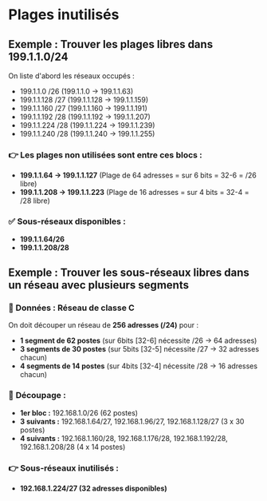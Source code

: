 # Plages inutilisés

## **Exemple : Trouver les plages libres dans 199.1.1.0/24**

On liste d'abord les réseaux occupés :

- 199.1.1.0 /26 (199.1.1.0 → 199.1.1.63)
- 199.1.1.128 /27 (199.1.1.128 → 199.1.1.159)
- 199.1.1.160 /27 (199.1.1.160 → 199.1.1.191)
- 199.1.1.192 /28 (199.1.1.192 → 199.1.1.207)
- 199.1.1.224 /28 (199.1.1.224 → 199.1.1.239)
- 199.1.1.240 /28 (199.1.1.240 → 199.1.1.255)

### 👉 **Les plages non utilisées sont entre ces blocs** :

- **199.1.1.64 → 199.1.1.127** (Plage de 64 adresses = sur 6 bits = 32-6 = /26 libre)
- **199.1.1.208 → 199.1.1.223** (Plage de 16 adresses = sur 4 bits = 32-4 = /28 libre)

### ✅ **Sous-réseaux disponibles :**

- **199.1.1.64/26**
- **199.1.1.208/28**



## **Exemple : Trouver les sous-réseaux libres dans un réseau avec plusieurs segments**

### **🔹 Données : Réseau de classe C**

On doit découper un réseau de **256 adresses (/24)** pour :

- **1 segment de 62 postes** (sur 6bits [32-6] nécessite /26 → 64 adresses)
- **3 segments de 30 postes** (sur 5bits [32-5] nécessite /27 → 32 adresses chacun)
- **4 segments de 14 postes** (sur 4bits [32-4] nécessite /28 → 16 adresses chacun)

### 📌 **Découpage :**

- **1er bloc :** 192.168.1.0/26 (62 postes)
- **3 suivants :** 192.168.1.64/27, 192.168.1.96/27, 192.168.1.128/27 (3 x 30 postes)
- **4 suivants :** 192.168.1.160/28, 192.168.1.176/28, 192.168.1.192/28, 192.168.1.208/28 (4 x 14 postes)

### 👉 **Sous-réseaux inutilisés :**

- **192.168.1.224/27 (32 adresses disponibles)**
